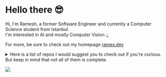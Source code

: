 # Hello there 😎

Hi, I'm Ramesh, a former Software Engineer and currently a Computer Science student from Istanbul. <br>
I'm interested in AI and mostly Computer Vision [∴](https://rames.dev/about)

For more, be sure to check out my homepage [rames.dev](https://rames.dev/)

<details><summary>Here is a list of repos I would suggest you to check out if you're curious. But keep in mind that not all of them is complete.</summary><br>

- [kes.im](https://github.com/ramesaliyev/kes.im) No-log url shortener works on top of Cloudflares' Workers
- [mom](https://github.com/ramesaliyev/mom) Proof of concept for Message-Oriented-Middleware based architecture
- [trigonoparty](https://github.com/ramesaliyev/trigonoparty) Simple Trigonometry Visualisation with Pure JavaScript
- [numerica](https://github.com/ramesaliyev/numerica) Numerical analysis methods implemented in Python
- [visual noises](https://github.com/ramesaliyev/visual-noises) Noise Algorithms Visualised in 1D and 2D with pure JavaScript
- [dev stack](https://github.com/ramesaliyev/dev-stack) Personal Development Stack
- [definitions](https://github.com/ramesaliyev/definitions) Some definitions that I'm having trouble to remember
- [links](https://github.com/ramesaliyev/links) Great links to remember
- [facty](https://github.com/ramesaliyev/facty) Integer Factorization Approaches with JavaScript
- [kilp](https://github.com/ramesaliyev/kilp) Util for Mac to kill process listening on port
- [glone](https://github.com/ramesaliyev/glone) Simple utility to run post-clone jobs after git clone
- [agnostic](https://github.com/ramesaliyev/agnostic) Walkthrough for creating provider agnostic scalable server environment from scratch
- [famine](https://github.com/ramesaliyev/famine) Early POC for 2D RTS Kinda Game Rendering in Browser
- [aloy](https://github.com/ramesaliyev/aloy) My own NodeJS utilities / recipes / sandboxing collection library
- [foqus](https://github.com/ramesaliyev/foqus) Site blocker proxy to help you focus.
- [8086 assembly](https://github.com/ramesaliyev/8086-assembly) Exercises for Assembly lecture
- [signal processing 101](https://github.com/ramesaliyev/signal-processing-101) Exercises for Signals and Systems lecture
- [logic circuits](https://github.com/ramesaliyev/logic-circuits) Exercises for Logic Circuits lecture
- [hello c](https://github.com/ramesaliyev/hello-c) Exercises for lectures done with C language
- [data processing 101](data-processing-101) Term project of Big Data Processing and Analytics lecture
  
</details>

![](https://komarev.com/ghpvc/?username=ramesaliyev&label=%23&color=gray)
